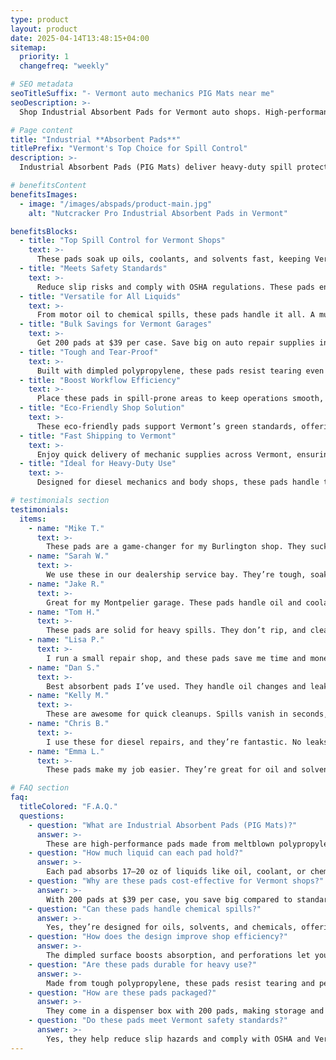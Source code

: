 ```yaml
---
type: product
layout: product
date: 2025-04-14T13:48:15+04:00
sitemap:
  priority: 1
  changefreq: "weekly"

# SEO metadata
seoTitleSuffix: "- Vermont auto mechanics PIG Mats near me"
seoDescription: >-
  Shop Industrial Absorbent Pads for Vermont auto shops. High-performance PIG Mats with Exxon technology absorb up to 20 oz per pad. Ideal for dealerships and mechanics, with fast shipping and bulk savings.

# Page content
title: "Industrial **Absorbent Pads**"
titlePrefix: "Vermont's Top Choice for Spill Control"
description: >-
  Industrial Absorbent Pads (PIG Mats) deliver heavy-duty spill protection for Vermont auto shops. Engineered with Exxon technology, these pads absorb 17–20 oz of oil, solvents, or chemicals. Get 200 pads for $39 per case with fast shipping, perfect for dealerships and mechanics.

# benefitsContent
benefitsImages:
  - image: "/images/abspads/product-main.jpg"
    alt: "Nutcracker Pro Industrial Absorbent Pads in Vermont"

benefitsBlocks:
  - title: "Top Spill Control for Vermont Shops"
    text: >-
      These pads soak up oils, coolants, and solvents fast, keeping Vermont auto shops clean and safe. Perfect for high-traffic service bays in Burlington or Montpelier.
  - title: "Meets Safety Standards"
    text: >-
      Reduce slip risks and comply with OSHA regulations. These pads ensure your shop meets industry safety standards, protecting staff and customers.
  - title: "Versatile for All Liquids"
    text: >-
      From motor oil to chemical spills, these pads handle it all. A must-have for any modern repair shop or dealership, no matter the vehicle type.
  - title: "Bulk Savings for Vermont Garages"
    text: >-
      Get 200 pads at $39 per case. Save big on auto repair supplies in Vermont with fewer reorders and fast delivery to your shop.
  - title: "Tough and Tear-Proof"
    text: >-
      Built with dimpled polypropylene, these pads resist tearing even in busy service centers, ensuring long-lasting performance.
  - title: "Boost Workflow Efficiency"
    text: >-
      Place these pads in spill-prone areas to keep operations smooth, minimizing downtime in your auto shop or dealership.
  - title: "Eco-Friendly Shop Solution"
    text: >-
      These eco-friendly pads support Vermont’s green standards, offering sustainable spill control for environmentally conscious shops.
  - title: "Fast Shipping to Vermont"
    text: >-
      Enjoy quick delivery of mechanic supplies across Vermont, ensuring your shop stays stocked with high-performance PIG Mats.
  - title: "Ideal for Heavy-Duty Use"
    text: >-
      Designed for diesel mechanics and body shops, these pads handle tough spills, keeping your workspace clean and professional.

# testimonials section
testimonials:
  items:
    - name: "Mike T."
      text: >-
        These pads are a game-changer for my Burlington shop. They suck up oil spills quick, and the bulk price is unbeatable. Definitely my go-to for Vermont mechanic supplies.
    - name: "Sarah W."
      text: >-
        We use these in our dealership service bay. They’re tough, soak up everything, and keep the floor safe. Fast shipping to Vermont is a big plus!
    - name: "Jake R."
      text: >-
        Great for my Montpelier garage. These pads handle oil and coolant spills like nothing else. Cheap and reliable, I’m sticking with them.
    - name: "Tom H."
      text: >-
        These pads are solid for heavy spills. They don’t rip, and cleanup’s a breeze. Perfect for keeping my shop floor clean and safe.
    - name: "Lisa P."
      text: >-
        I run a small repair shop, and these pads save me time and money. They soak up spills fast, and the case lasts forever. Love the price!
    - name: "Dan S."
      text: >-
        Best absorbent pads I’ve used. They handle oil changes and leaks with no mess. My service center stays clean, and customers notice.
    - name: "Kelly M."
      text: >-
        These are awesome for quick cleanups. Spills vanish in seconds, and they’re super tough. I’m getting another case for my shop soon.
    - name: "Chris B."
      text: >-
        I use these for diesel repairs, and they’re fantastic. No leaks get through, and they’re cheap for how well they work. Highly recommend.
    - name: "Emma L."
      text: >-
        These pads make my job easier. They’re great for oil and solvent spills, and the bulk pack saves me a ton. Perfect for any auto shop.

# FAQ section
faq:
  titleColored: "F.A.Q."
  questions:
    - question: "What are Industrial Absorbent Pads (PIG Mats)?"
      answer: >-
        These are high-performance pads made from meltblown polypropylene with Exxon technology. They absorb up to 20 oz of oils, solvents, or chemicals, ideal for Vermont auto shops and dealerships.
    - question: "How much liquid can each pad hold?"
      answer: >-
        Each pad absorbs 17–20 oz of liquids like oil, coolant, or chemicals. Ideal for busy service bays and professional garages handling heavy fluid use.
    - question: "Why are these pads cost-effective for Vermont shops?"
      answer: >-
        With 200 pads at $39 per case, you save big compared to standard packs. Fast shipping to Vermont reduces reorder hassles for auto repair supplies.
    - question: "Can these pads handle chemical spills?"
      answer: >-
        Yes, they’re designed for oils, solvents, and chemicals, offering versatile spill control for mechanics, dealerships, and fleet service centers.
    - question: "How does the design improve shop efficiency?"
      answer: >-
        The dimpled surface boosts absorption, and perforations let you customize sizes. This keeps auto shops running smoothly with less downtime and more control.
    - question: "Are these pads durable for heavy use?"
      answer: >-
        Made from tough polypropylene, these pads resist tearing and perform reliably in busy work environments with frequent spills.
    - question: "How are these pads packaged?"
      answer: >-
        They come in a dispenser box with 200 pads, making storage and access easy for mechanics needing quick spill solutions.
    - question: "Do these pads meet Vermont safety standards?"
      answer: >-
        Yes, they help reduce slip hazards and comply with OSHA and Vermont regulations, ensuring a safe workspace for your team and customers.
---
```

